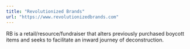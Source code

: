 ```yaml
---
title: "Revolutionized Brands"
url: "https://www.revolutionizedbrands.com"
---
```


RB is a retail/resource/fundraiser that alters previously purchased boycott items and seeks to facilitate an inward journey of deconstruction.
